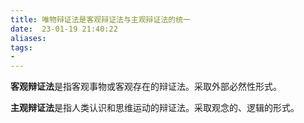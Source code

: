 ```yaml
---
title: 唯物辩证法是客观辩证法与主观辩证法的统一
date:  23-01-19 21:40:22
aliases: 
tags: 
- 
---
```


**客观辩证法**是指客观事物或客观存在的辩证法。采取外部必然性形式。

**主观辩证法**是指人类认识和思维运动的辩证法。采取观念的、逻辑的形式。

